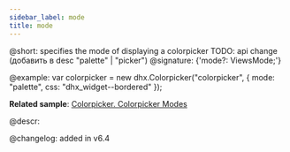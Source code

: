 ```yaml
---
sidebar_label: mode
title: mode
---          
```


@short: specifies the mode of displaying a colorpicker
TODO: api change (добавить в desc "palette" | "picker")
@signature: {'mode?: ViewsMode;'}

@example: 
var colorpicker = new dhx.Colorpicker("colorpicker", {
	mode: "palette",
	css: "dhx_widget--bordered"
});

**Related sample**: [Colorpicker. Colorpicker Modes](https://snippet.dhtmlx.com/add0g4je)

@descr: 

@changelog: added in v6.4

[comment]: # (@related: colorpicker/how_to_start.md#initialize-colorpicker)